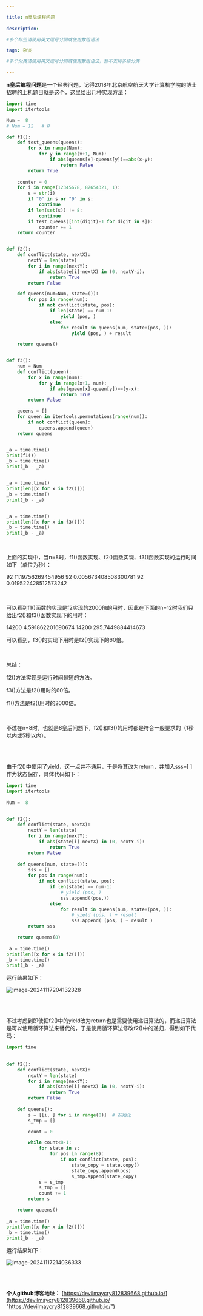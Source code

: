 ```yaml
---

title: n皇后编程问题
 
description: 

#多个标签请使用英文逗号分隔或使用数组语法

tags: 杂谈

#多个分类请使用英文逗号分隔或使用数组语法，暂不支持多级分类

---
```






**n皇后编程问题**是一个经典问题，记得2018年北京航空航天大学计算机学院的博士招聘的上机题目就是这个，这里给出几种实现方法：



```python
import time
import itertools

Num =  8
# Num = 12   # 8

def f1():
    def test_queens(queens):
        for x in range(Num):
            for y in range(x+1, Num):
                if abs(queens[x]-queens[y])==abs(x-y):
                    return False
        return True
    
    counter = 0
    for i in range(12345678, 87654321, 1):
        s = str(i)
        if "0" in s or "9" in s:
            continue
        if len(set(s)) != 8:
            continue
        if test_queens([int(digit)-1 for digit in s]):
            counter += 1
    return counter


def f2():
    def conflict(state, nextX):
        nextY = len(state)
        for i in range(nextY):
            if abs(state[i]-nextX) in (0, nextY-i):
                return True
        return False

    def queens(num=Num, state=()):
        for pos in range(num):
            if not conflict(state, pos):
                if len(state) == num-1:
                    yield (pos, )
                else:
                    for result in queens(num, state+(pos, )):
                        yield (pos, ) + result

    return queens()


def f3():
    num = Num
    def conflict(queen):
        for x in range(num):
            for y in range(x+1, num):
                if abs(queen[x]-queen[y])==(y-x):
                    return True
        return False

    queens = []
    for queen in itertools.permutations(range(num)):
        if not conflict(queen):
            queens.append(queen)
    return queens


_a = time.time()
print(f1())
_b = time.time()
print(_b - _a)


_a = time.time()
print(len([x for x in f2()]))
_b = time.time()
print(_b - _a)


_a = time.time()
print(len([x for x in f3()]))
_b = time.time()
print(_b - _a)
```

<br/>



上面的实现中，当n=8时，f1()函数实现、f2()函数实现、f3()函数实现的运行时间如下（单位为秒）：

92
11.19756269454956
92
0.005673408508300781
92
0.019522428512573242

<br/>

可以看到f1()函数的实现是f2实现的2000倍的用时，因此在下面的n=12时我们只给出f2()和f3()函数实现下的用时：

14200
4.591862201690674
14200
295.7449884414673

可以看到，f3()的实现下用时是f2()实现下的60倍。

<br/>

总结：

f2()方法实现是运行时间最短的方法。

f3()方法是f2()用时的60倍。

f1()方法是f2()用时的2000倍。

<br/>

不过在n=8时，也就是8皇后问题下，f2()和f3()的用时都是符合一般要求的（1秒以内或5秒以内）。

<br/>

<br/>

由于f2()中使用了yield，这一点并不通用，于是将其改为return，并加入sss=[ ]作为状态保存，具体代码如下：





```python
import time
import itertools
 
Num =  8

 
def f2():
    def conflict(state, nextX):
        nextY = len(state)
        for i in range(nextY):
            if abs(state[i]-nextX) in (0, nextY-i):
                return True
        return False
 
    def queens(num, state=()):
        sss = []
        for pos in range(num):
            if not conflict(state, pos):
                if len(state) == num-1:
                    # yield (pos, )
                    sss.append((pos,))
                else:
                    for result in queens(num, state+(pos, )):
                        # yield (pos, ) + result
                        sss.append( (pos, ) + result )
        return sss

    return queens(8)
 
_a = time.time()
print(len([x for x in f2()]))
_b = time.time()
print(_b - _a)
```

运行结果如下：

![image-20241117204132328](./2024_11_17_1_n皇后编程问题.assets/image-20241117204132328.png)

<br/>

<br/>

不过考虑到即使把f2()中的yield改为return也是需要使用递归算法的，而递归算法是可以使用循环算法来替代的，于是使用循环算法修改f2()中的递归，得到如下代码：

```python
import time
 
 
def f2():
    def conflict(state, nextX):
        nextY = len(state)
        for i in range(nextY):
            if abs(state[i]-nextX) in (0, nextY-i):
                return True
        return False
 
    def queens():
        s = [[i, ] for i in range(8)]  # 初始化
        s_tmp = []

        count = 0

        while count<8-1:
            for state in s:
                for pos in range(8):
                    if not conflict(state, pos):
                        state_copy = state.copy()
                        state_copy.append(pos)
                        s_tmp.append(state_copy)
            s = s_tmp
            s_tmp = []
            count += 1
        return s

    return queens()
 
_a = time.time()
print(len([x for x in f2()]))
_b = time.time()
print(_b - _a)
```

运行结果如下：

![image-20241117214036333](./2024_11_17_1_n皇后编程问题.assets/image-20241117214036333.png)



<br/>

<br/>

**个人github博客地址：**
[https://devilmaycry812839668.github.io/](https://devilmaycry812839668.github.io/ "https://devilmaycry812839668.github.io/")